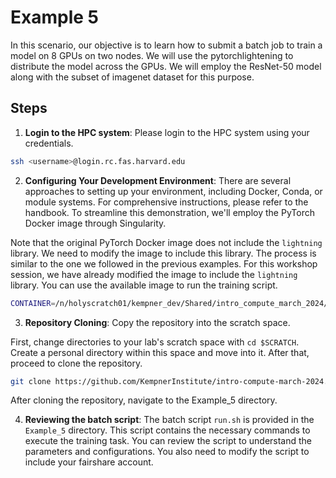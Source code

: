 # Example 5

In this scenario, our objective is to learn how to submit a batch job to train a model on 8 GPUs on two nodes. We will use the pytorchlightening to distribute the model across the GPUs. We will employ the ResNet-50 model along with the subset of imagenet dataset for this purpose. 

## Steps

1. **Login to the HPC system**: Please login to the HPC system using your credentials.

```bash
ssh <username>@login.rc.fas.harvard.edu
```

2. **Configuring Your Development Environment**: There are several approaches to setting up your environment, including Docker, Conda, or module systems. For comprehensive instructions, please refer to the handbook. To streamline this demonstration, we'll employ the PyTorch Docker image through Singularity.

Note that the original PyTorch Docker image does not include the `lightning` library. We need to modify the image to include this library. The process is similar to the one we followed in the previous examples. For this workshop session, we have already modified the image to include the `lightning` library. You can use the available image to run the training script.

```bash
CONTAINER=/n/holyscratch01/kempner_dev/Shared/intro_compute_march_2024/pytorch_2.1.2-cuda12.1-cudnn8-runtime-lightning.sif
```

3. **Repository Cloning**: Copy the repository into the scratch space.

First, change directories to your lab's scratch space with `cd $SCRATCH`. Create a personal directory within this space and move into it. After that, proceed to clone the repository.

```bash
git clone https://github.com/KempnerInstitute/intro-compute-march-2024.git
```

After cloning the repository, navigate to the Example_5 directory.

4. **Reviewing the batch script**: The batch script `run.sh` is provided in the `Example_5` directory. This script contains the necessary commands to execute the training task. You can review the script to understand the parameters and configurations. You also need to modify the script to include your fairshare account.

